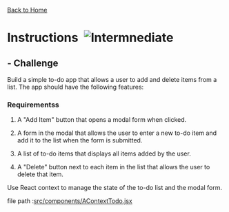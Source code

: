 [Back to Home](/)

# Instructions&nbsp; ![Intermnediate](https://img.shields.io/badge/Intermnediate-orange)

## - Challenge

Build a simple to-do app that allows a user to add and delete items from a list. The app should have the following features:

### Requirementss

1. A "Add Item" button that opens a modal form when clicked.

2. A form in the modal that allows the user to enter a new to-do item and add it to the list when the form is submitted.

3. A list of to-do items that displays all items added by the user.

4. A "Delete" button next to each item in the list that allows the user to delete that item.

Use React context to manage the state of the to-do list and the modal form.

file path :[src/components/AContextTodo.jsx](src/components/AContextTodo.jsx)
